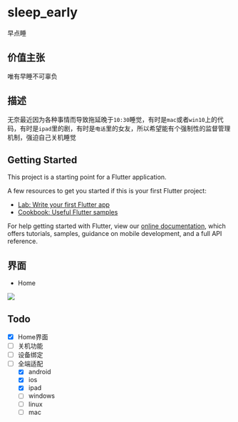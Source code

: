 # sleep_early

早点睡

## 价值主张

唯有早睡不可辜负

## 描述

无奈最近因为各种事情而导致拖延晚于`10:30`睡觉，有时是`mac`或者`win10`上的代码，有时是`ipad`里的剧，有时是`电话`里的女友，所以希望能有个强制性的监督管理机制，强迫自己关机睡觉

## Getting Started

This project is a starting point for a Flutter application.

A few resources to get you started if this is your first Flutter project:

- [Lab: Write your first Flutter app](https://flutter.dev/docs/get-started/codelab)
- [Cookbook: Useful Flutter samples](https://flutter.dev/docs/cookbook)

For help getting started with Flutter, view our
[online documentation](https://flutter.dev/docs), which offers tutorials,
samples, guidance on mobile development, and a full API reference.

## 界面

- Home

![](https://github.com/BestBurning/mhxy/blob/master/doc/images/home.jpg)

## Todo

- [x] Home界面
- [ ] 关机功能
- [ ] 设备绑定
- [ ] 全端适配
  - [x] android
  - [x] ios
  - [x] ipad
  - [ ] windows
  - [ ] linux
  - [ ] mac